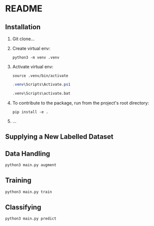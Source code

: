 # README

## Installation

1. Git clone...
2. Create virtual env:

    ```bash/powershell/cmd
    python3 -m venv .venv
    ```

3. Activate virtual env:

    ```bash/zsh
    source .venv/bin/activate
    ```

    ```powershell
    .venv\Scripts\Activate.ps1
    ```

    ```cmd
    .venv\Scripts\activate.bat
    ```

4. To contribute to the package, run from the project's root directory:

    ```bash/zsh
    pip install -e .
    ```

5. ...

## Supplying a New Labelled Dataset

## Data Handling

```bash
python3 main.py augment
```

## Training

```bash
python3 main.py train
```


## Classifying

```bash
python3 main.py predict
```
